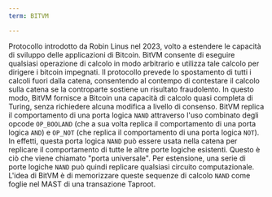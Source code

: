 ```yaml
---
term: BITVM

---
```

Protocollo introdotto da Robin Linus nel 2023, volto a estendere le capacità di sviluppo delle applicazioni di Bitcoin. BitVM consente di eseguire qualsiasi operazione di calcolo in modo arbitrario e utilizza tale calcolo per dirigere i bitcoin impegnati. Il protocollo prevede lo spostamento di tutti i calcoli fuori dalla catena, consentendo al contempo di contestare il calcolo sulla catena se la controparte sostiene un risultato fraudolento. In questo modo, BitVM fornisce a Bitcoin una capacità di calcolo quasi completa di Turing, senza richiedere alcuna modifica a livello di consenso. BitVM replica il comportamento di una porta logica `NAND` attraverso l'uso combinato degli opcode `OP_BOOLAND` (che a sua volta replica il comportamento di una porta logica `AND`) e `OP_NOT` (che replica il comportamento di una porta logica `NOT`). In effetti, questa porta logica `NAND` può essere usata nella catena per replicare il comportamento di tutte le altre porte logiche esistenti. Questo è ciò che viene chiamato "porta universale". Per estensione, una serie di porte logiche `NAND` può quindi replicare qualsiasi circuito computazionale. L'idea di BitVM è di memorizzare queste sequenze di calcolo `NAND` come foglie nel MAST di una transazione Taproot.